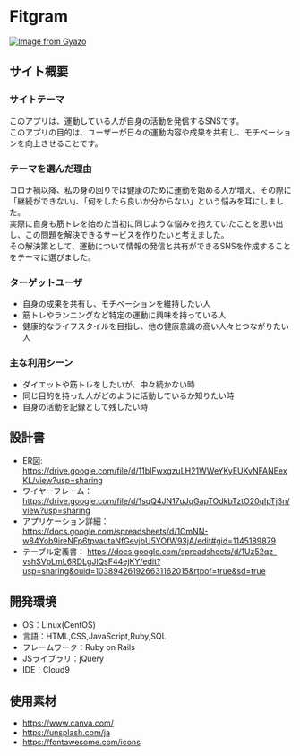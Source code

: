 # Fitgram
[![Image from Gyazo](https://i.gyazo.com/c614dd9be3c980e49fa48f7181552ede.jpg)](https://gyazo.com/c614dd9be3c980e49fa48f7181552ede)
## サイト概要

### サイトテーマ
​このアプリは、運動している人が自身の活動を発信するSNSです。</br>
このアプリの目的は、ユーザーが日々の運動内容や成果を共有し、モチベーションを向上させることです。

### テーマを選んだ理由
コロナ禍以降、私の身の回りでは健康のために運動を始める人が増え、その際に「継続ができない」、「何をしたら良いか分からない」という悩みを耳にしました。</br>
実際に自身も筋トレを始めた当初に同じような悩みを抱えていたことを思い出し、この問題を解決できるサービスを作りたいと考えました。</br>
その解決策として、運動について情報の発信と共有ができるSNSを作成することをテーマに選びました。

### ターゲットユーザ
- 自身の成果を共有し、モチベーションを維持したい人
- 筋トレやランニングなど特定の運動に興味を持っている人
- 健康的なライフスタイルを目指し、他の健康意識の高い人々とつながりたい人
​
### 主な利用シーン
- ​ダイエットや筋トレをしたいが、中々続かない時
- 同じ目的を持った人がどのように活動しているか知りたい時
- 自身の活動を記録として残したい時

## 設計書
- ER図: https://drive.google.com/file/d/11bIFwxgzuLH21WWeYKyEUKvNFANEexKL/view?usp=sharing
- ワイヤーフレーム： https://drive.google.com/file/d/1sqQ4JN17uJqGapTOdkbTztO20qIpTj3n/view?usp=sharing
- アプリケーション詳細： https://docs.google.com/spreadsheets/d/1CmNN-w84Yob9ireNFp6tpvautaNfGevjbU5YOfW93jA/edit#gid=1145189879
- テーブル定義書： https://docs.google.com/spreadsheets/d/1Uz52qz-vshSVpLmL6RDLgJlQsF44ejKY/edit?usp=sharing&ouid=103894261926631162015&rtpof=true&sd=true
​
## 開発環境
- OS：Linux(CentOS)
- 言語：HTML,CSS,JavaScript,Ruby,SQL
- フレームワーク：Ruby on Rails
- JSライブラリ：jQuery
- IDE：Cloud9
​
## 使用素材
- https://www.canva.com/
- https://unsplash.com/ja
- https://fontawesome.com/icons
